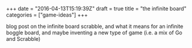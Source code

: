 +++
date = "2016-04-13T15:19:39Z"
draft = true
title = "the infinite board"
categories = ["game-ideas"]
+++

blog post on the infinite board scrabble, and what it means for an infinite boggle board, and maybe inventing a new type of game (i.e. a mix of Go and Scrabble)
